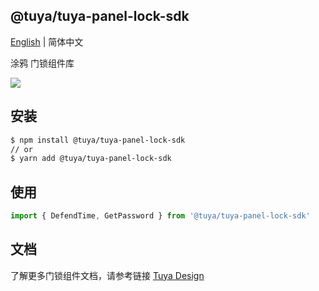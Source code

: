 ## @tuya/tuya-panel-lock-sdk

[English](./README.md) | 简体中文

涂鸦  门锁组件库


[![](https://img.shields.io/npm/v/@tuya/tuya-panel-lock-sdk/latest.svg)](https://www.npmjs.com/package/@tuya/tuya-panel-lock-sdk)

## 安装

```sh
$ npm install @tuya/tuya-panel-lock-sdk
// or
$ yarn add @tuya/tuya-panel-lock-sdk
```

## 使用

```js
import { DefendTime, GetPassword } from '@tuya/tuya-panel-lock-sdk'

```

## 文档

了解更多门锁组件文档，请参考链接 [Tuya Design](https://developer.tuya.com/cn/docs/control-panel-sdk/lock-sdk?id=Kaiuyhfamrhom)
